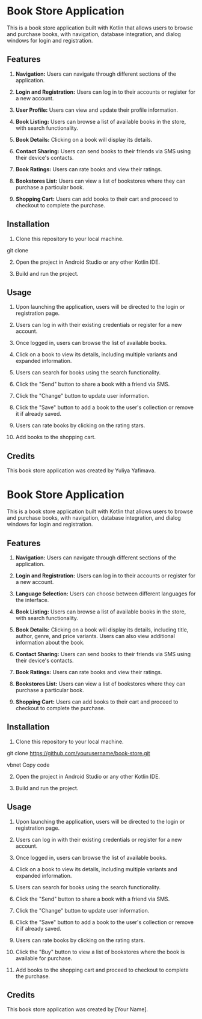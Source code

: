 # Book Store Application

This is a book store application built with Kotlin that allows users to browse and purchase books, with navigation, database integration, and dialog windows for login and registration.

## Features

1. **Navigation:** Users can navigate through different sections of the application.
   
2. **Login and Registration:** Users can log in to their accounts or register for a new account.

3. **User Profile:** Users can view and update their profile information.

4. **Book Listing:** Users can browse a list of available books in the store, with search functionality.

5. **Book Details:** Clicking on a book will display its details.

6. **Contact Sharing:** Users can send books to their friends via SMS using their device's contacts.

7. **Book Ratings:** Users can rate books and view their ratings.

8. **Bookstores List:** Users can view a list of bookstores where they can purchase a particular book.

9. **Shopping Cart:** Users can add books to their cart and proceed to checkout to complete the purchase.

## Installation

1. Clone this repository to your local machine.

git clone 

2. Open the project in Android Studio or any other Kotlin IDE.

3. Build and run the project.

## Usage

1. Upon launching the application, users will be directed to the login or registration page.

2. Users can log in with their existing credentials or register for a new account.

3. Once logged in, users can browse the list of available books.

4. Click on a book to view its details, including multiple variants and expanded information.

5. Users can search for books using the search functionality.

6. Click the "Send" button to share a book with a friend via SMS.

7. Click the "Change" button to update user information.

8. Click the "Save" button to add a book to the user's collection or remove it if already saved.

9. Users can rate books by clicking on the rating stars.

11. Add books to the shopping cart.

## Credits

This book store application was created by Yuliya Yafimava.
 
# Book Store Application

This is a book store application built with Kotlin that allows users to browse and purchase books, with navigation, database integration, and dialog windows for login and registration.

## Features

1. **Navigation:** Users can navigate through different sections of the application.
   
2. **Login and Registration:** Users can log in to their accounts or register for a new account.

3. **Language Selection:** Users can choose between different languages for the interface.

4. **Book Listing:** Users can browse a list of available books in the store, with search functionality.

5. **Book Details:** Clicking on a book will display its details, including title, author, genre, and price variants. Users can also view additional information about the book.

6. **Contact Sharing:** Users can send books to their friends via SMS using their device's contacts.

7. **Book Ratings:** Users can rate books and view their ratings.

8. **Bookstores List:** Users can view a list of bookstores where they can purchase a particular book.

9. **Shopping Cart:** Users can add books to their cart and proceed to checkout to complete the purchase.

## Installation

1. Clone this repository to your local machine.

git clone https://github.com/yourusername/book-store.git

vbnet
Copy code

2. Open the project in Android Studio or any other Kotlin IDE.

3. Build and run the project.

## Usage

1. Upon launching the application, users will be directed to the login or registration page.

2. Users can log in with their existing credentials or register for a new account.

3. Once logged in, users can browse the list of available books.

4. Click on a book to view its details, including multiple variants and expanded information.

5. Users can search for books using the search functionality.

6. Click the "Send" button to share a book with a friend via SMS.

7. Click the "Change" button to update user information.

8. Click the "Save" button to add a book to the user's collection or remove it if already saved.

9. Users can rate books by clicking on the rating stars.

10. Click the "Buy" button to view a list of bookstores where the book is available for purchase.

11. Add books to the shopping cart and proceed to checkout to complete the purchase.

## Credits

This book store application was created by [Your Name].
 
